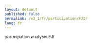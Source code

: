 ```yaml
---
layout: default
published: false
permalink: /v3_1/fr/participation/FJI/
lang: fr
---
```


participation analysis FJI
